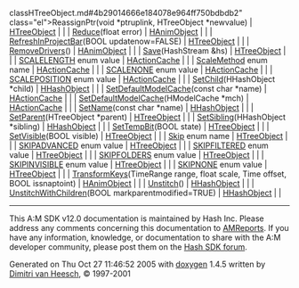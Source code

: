 classHTreeObject.md#4b29014666e184078e964ff750bdbdb2" class="el">ReassignPtr</a>(void \*ptruplink, HTreeObject \*newvalue) | <a href="classHTreeObject.md" class="el">HTreeObject</a> |  |
| <a href="classHAnimObject.md#5354f38a63c6579c1bc90386d7c75722" class="el">Reduce</a>(float error) | <a href="classHAnimObject.md" class="el">HAnimObject</a> |  |
| <a href="classHTreeObject.md#9272ef733a40f9c87d994dc53788c108" class="el">RefreshInProjectBar</a>(BOOL updatenow=FALSE) | <a href="classHTreeObject.md" class="el">HTreeObject</a> |  |
| <a href="classHAnimObject.md#669f182a4dd52422a310f5e3187302b4" class="el">RemoveDrivers</a>() | <a href="classHAnimObject.md" class="el">HAnimObject</a> |  |
| <a href="classHTreeObject.md#b160e6c14becfd6508929b9b834e8510" class="el">Save</a>(HashStream &hs) | <a href="classHTreeObject.md" class="el">HTreeObject</a> |  |
| <a href="classHActionCache.md#26c68939b4bcb5192a7cead4484029b0445fa2c0825d3b3835024255ad134bd0" class="el">SCALELENGTH</a> enum value | <a href="classHActionCache.md" class="el">HActionCache</a> |  |
| <a href="classHActionCache.md#26c68939b4bcb5192a7cead4484029b0" class="el">ScaleMethod</a> enum name | <a href="classHActionCache.md" class="el">HActionCache</a> |  |
| <a href="classHActionCache.md#26c68939b4bcb5192a7cead4484029b00bb88312cb5b3585e18c8c0975397150" class="el">SCALENONE</a> enum value | <a href="classHActionCache.md" class="el">HActionCache</a> |  |
| <a href="classHActionCache.md#26c68939b4bcb5192a7cead4484029b02895282d44c7635e50e76d448394cd57" class="el">SCALEPOSITION</a> enum value | <a href="classHActionCache.md" class="el">HActionCache</a> |  |
| <a href="classHHashObject.md#24e19ce2b036b4d67d5b2ec0817ebdc4" class="el">SetChild</a>(HHashObject \*child) | <a href="classHHashObject.md" class="el">HHashObject</a> |  |
| <a href="classHActionCache.md#0f3e2c389e2178899850a6a7a9bb49d3" class="el">SetDefaultModelCache</a>(const char \*name) | <a href="classHActionCache.md" class="el">HActionCache</a> |  |
| <a href="classHActionCache.md#775173a04992d49439252439d53739da" class="el">SetDefaultModelCache</a>(HModelCache \*mch) | <a href="classHActionCache.md" class="el">HActionCache</a> |  |
| <a href="classHHashObject.md#7f64499486374a6a28d8e1f7f70783cc" class="el">SetName</a>(const char \*name) | <a href="classHHashObject.md" class="el">HHashObject</a> |  |
| <a href="classHTreeObject.md#eb451c59cc9d433921288eea41502eac" class="el">SetParent</a>(HTreeObject \*parent) | <a href="classHTreeObject.md" class="el">HTreeObject</a> |  |
| <a href="classHHashObject.md#efd04a26a8bc6bd1afcfd97c10d3083c" class="el">SetSibling</a>(HHashObject \*sibling) | <a href="classHHashObject.md" class="el">HHashObject</a> |  |
| <a href="classHTreeObject.md#1c96c46e39cfcfdc3463e1817e3a618c" class="el">SetTempBit</a>(BOOL state) | <a href="classHTreeObject.md" class="el">HTreeObject</a> |  |
| <a href="classHTreeObject.md#d133bf3e9e9bf2a3d3f5ea57ddbe9ae6" class="el">SetVisible</a>(BOOL visible) | <a href="classHTreeObject.md" class="el">HTreeObject</a> |  |
| <a href="classHTreeObject.md#72ef2b9b6965d078e3c7f95487a82d1c" class="el">Skip</a> enum name | <a href="classHTreeObject.md" class="el">HTreeObject</a> |  |
| <a href="classHTreeObject.md#72ef2b9b6965d078e3c7f95487a82d1cb0bd5a6125fca4931e8de9d9fd5afb1e" class="el">SKIPADVANCED</a> enum value | <a href="classHTreeObject.md" class="el">HTreeObject</a> |  |
| <a href="classHTreeObject.md#72ef2b9b6965d078e3c7f95487a82d1c09eff00b6f676e661b9cc0ae70929eb5" class="el">SKIPFILTERED</a> enum value | <a href="classHTreeObject.md" class="el">HTreeObject</a> |  |
| <a href="classHTreeObject.md#72ef2b9b6965d078e3c7f95487a82d1c39e3a4202385b10c1398766d63f13fdf" class="el">SKIPFOLDERS</a> enum value | <a href="classHTreeObject.md" class="el">HTreeObject</a> |  |
| <a href="classHTreeObject.md#72ef2b9b6965d078e3c7f95487a82d1c09c194de48c4efe3054cb36eb5ae5b10" class="el">SKIPINVISIBLE</a> enum value | <a href="classHTreeObject.md" class="el">HTreeObject</a> |  |
| <a href="classHTreeObject.md#72ef2b9b6965d078e3c7f95487a82d1c032ca6d2ae0118b99e81fd7d7605265a" class="el">SKIPNONE</a> enum value | <a href="classHTreeObject.md" class="el">HTreeObject</a> |  |
| <a href="classHAnimObject.md#9ea55998be0fd4ae2ea1ebe3a57ff1f9" class="el">TransformKeys</a>(TimeRange range, float scale, Time offset, BOOL issnaptoint) | <a href="classHAnimObject.md" class="el">HAnimObject</a> |  |
| <a href="classHHashObject.md#d7aa1f6c10b8e3edef464e01f98dabd1" class="el">Unstitch</a>() | <a href="classHHashObject.md" class="el">HHashObject</a> |  |
| <a href="classHHashObject.md#ad8830b8fe793bf6204f8f9837b6e3b7" class="el">UnstitchWithChildren</a>(BOOL markparentmodified=TRUE) | <a href="classHHashObject.md" class="el">HHashObject</a> |  |

------------------------------------------------------------------------

<span class="small">This A:M SDK v12.0 documentation is maintained by Hash Inc. Please address any comments concerning this documentation to [AMReports](http://www.hash.com/reports). If you have any information, knowledge, or documentation to share with the A:M developer community, please post them on the [Hash SDK forum](http://www.hash.com/forums/index.php?showforum=11).</span>

Generated on Thu Oct 27 11:46:52 2005 with [<span class="image placeholder" original-image-src="doxygen.png" original-image-title="" height="45" width="100" align="middle" border="0">doxygen</span>](http://www.doxygen.org/index.html) 1.4.5 written by [Dimitri van Heesch](mailto:dimitri@stack.nl), © 1997-2001
